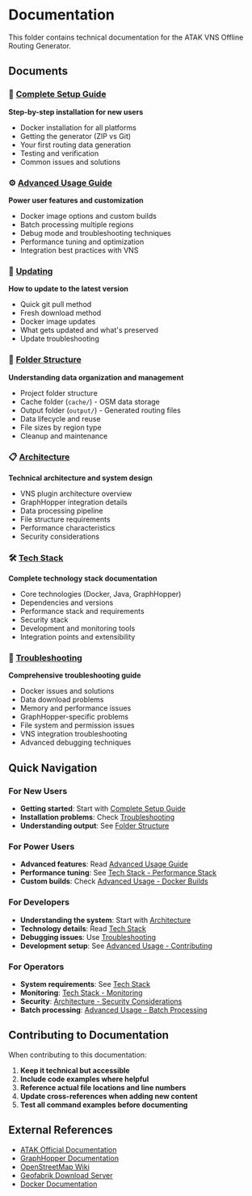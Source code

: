 # Documentation

This folder contains technical documentation for the ATAK VNS Offline Routing Generator.

## Documents

### 🚀 [Complete Setup Guide](setup.md)
**Step-by-step installation for new users**
- Docker installation for all platforms
- Getting the generator (ZIP vs Git)
- Your first routing data generation
- Testing and verification
- Common issues and solutions

### ⚙️ [Advanced Usage Guide](advanced-usage.md)
**Power user features and customization**
- Docker image options and custom builds
- Batch processing multiple regions
- Debug mode and troubleshooting techniques
- Performance tuning and optimization
- Integration best practices with VNS

### 🔄 [Updating](updating.md)
**How to update to the latest version**
- Quick git pull method
- Fresh download method
- Docker image updates
- What gets updated and what's preserved
- Update troubleshooting

### 📁 [Folder Structure](folder-structure.md)
**Understanding data organization and management**
- Project folder structure
- Cache folder (`cache/`) - OSM data storage
- Output folder (`output/`) - Generated routing files
- Data lifecycle and reuse
- File sizes by region type
- Cleanup and maintenance

### 📋 [Architecture](architecture.md)
**Technical architecture and system design**
- VNS plugin architecture overview
- GraphHopper integration details
- Data processing pipeline
- File structure requirements
- Performance characteristics
- Security considerations

### 🛠️ [Tech Stack](tech-stack.md)
**Complete technology stack documentation**
- Core technologies (Docker, Java, GraphHopper)
- Dependencies and versions
- Performance stack and requirements
- Security stack
- Development and monitoring tools
- Integration points and extensibility

### 🐛 [Troubleshooting](troubleshooting.md)
**Comprehensive troubleshooting guide**
- Docker issues and solutions
- Data download problems
- Memory and performance issues
- GraphHopper-specific problems
- File system and permission issues
- VNS integration troubleshooting
- Advanced debugging techniques

## Quick Navigation

### For New Users
- **Getting started**: Start with [Complete Setup Guide](setup.md)
- **Installation problems**: Check [Troubleshooting](troubleshooting.md)
- **Understanding output**: See [Folder Structure](folder-structure.md)

### For Power Users  
- **Advanced features**: Read [Advanced Usage Guide](advanced-usage.md)
- **Performance tuning**: See [Tech Stack - Performance Stack](tech-stack.md#performance-stack)
- **Custom builds**: Check [Advanced Usage - Docker Builds](advanced-usage.md#custom-docker-build)

### For Developers
- **Understanding the system**: Start with [Architecture](architecture.md)
- **Technology details**: Read [Tech Stack](tech-stack.md)
- **Debugging issues**: Use [Troubleshooting](troubleshooting.md)
- **Development setup**: See [Advanced Usage - Contributing](advanced-usage.md#contributing-to-development)

### For Operators
- **System requirements**: See [Tech Stack](tech-stack.md#resource-requirements-summary)
- **Monitoring**: [Tech Stack - Monitoring](tech-stack.md#monitoring-and-logging)
- **Security**: [Architecture - Security Considerations](architecture.md#security-considerations)
- **Batch processing**: [Advanced Usage - Batch Processing](advanced-usage.md#batch-processing)

## Contributing to Documentation

When contributing to this documentation:

1. **Keep it technical but accessible**
2. **Include code examples where helpful**
3. **Reference actual file locations and line numbers**
4. **Update cross-references when adding new content**
5. **Test all command examples before documenting**

## External References

- [ATAK Official Documentation](https://tak.gov/)
- [GraphHopper Documentation](https://docs.graphhopper.com/)
- [OpenStreetMap Wiki](https://wiki.openstreetmap.org/)
- [Geofabrik Download Server](https://download.geofabrik.de/)
- [Docker Documentation](https://docs.docker.com/)